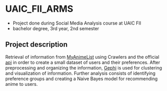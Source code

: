 # UAIC_FII_ARMS
 * Project done during Social Media Analysis course at UAIC FII
 * bachelor degree, 3rd year, 2nd semester

## Project description

Retrieval of information from [MyAnimeList](https://myanimelist.net/) using Crawlers and the official [api](https://myanimelist.net/apiconfig/references/api/v2) in order to create a small dataset of users and their preferences. After preprocessing and organizing the information, [Gephi](https://gephi.org/) is used for clustering and visualization of information. Further analysis consists of identifying preference groups and creating a Naive Bayes model for recommending anime to users.
